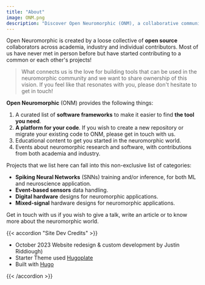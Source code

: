 ```yaml
---
title: "About"
image: ONM.png
description: "Discover Open Neuromorphic (ONM), a collaborative community for neuromorphic computing enthusiasts. Explore tools, frameworks, and educational content to fuel your passion."
---
```


Open Neuromorphic is created by a loose collective of **open source** collaborators across academia, industry and individual contributors. Most of us have never met in person before but have started contributing to a common or each other's projects! 

> What connects us is the love for building tools that can be used in the neuromorphic community and we want to share ownership of this vision. If you feel like that resonates with you, please don't hesitate to get in touch!

**Open Neuromorphic** (ONM) provides the following things:

1. A curated list of **software frameworks** to make it easier to find **the tool you need**.
2. **A platform for your code**. If you wish to create a new repository or migrate your existing code to ONM, please get in touch with us.
3. Educational content to get you started in the neuromorphic world.
4. Events about neuromorphic research and software, with contributions from both academia and industry. 

Projects that we list here can fall into this non-exclusive list of categories:

- **Spiking Neural Networks** (SNNs) training and/or inference, for both ML and neuroscience application.
- **Event-based sensors** data handling.
- **Digital hardware** designs for neuromorphic applications.
- **Mixed-signal** hardware designs for neuromorphic applications.

Get in touch with us if you wish to give a talk, write an article or to know more about the neuromorphic world.

{{< accordion "Site Dev Credits" >}}

- October 2023 Website redesign & custom development by Justin Riddiough)
- Starter Theme used [Hugoplate](https://github.com/zeon-studio/hugoplate)
- Built with [Hugo](https://gohugo.io/)

{{< /accordion >}}
